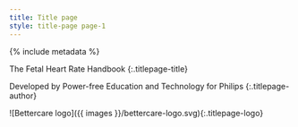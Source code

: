 ```yaml
---
title: Title page
style: title-page page-1
---
```


{% include metadata %}

The Fetal Heart Rate Handbook
{:.titlepage-title}

Developed by Power-free Education and Technology for Philips
{:.titlepage-author}

![Bettercare logo]({{ images }}/bettercare-logo.svg){:.titlepage-logo} 